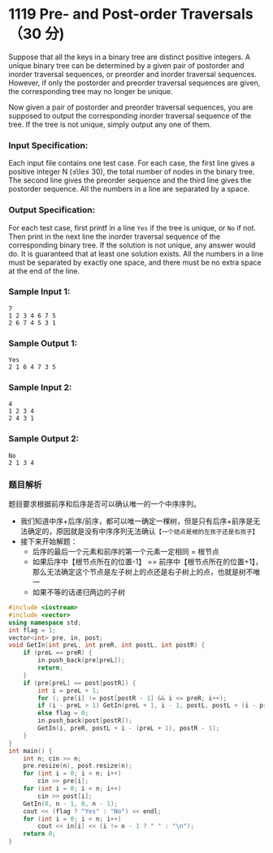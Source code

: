 # 1119 Pre- and Post-order Traversals （30 分)

Suppose that all the keys in a binary tree are distinct positive integers. A unique binary tree can be determined by a given pair of postorder and inorder traversal sequences, or preorder and inorder traversal sequences. However, if only the postorder and preorder traversal sequences are given, the corresponding tree may no longer be unique.

Now given a pair of postorder and preorder traversal sequences, you are supposed to output the corresponding inorder traversal sequence of the tree. If the tree is not unique, simply output any one of them.

### Input Specification:

Each input file contains one test case. For each case, the first line gives a positive integer N (≤\\le≤ 30), the total number of nodes in the binary tree. The second line gives the preorder sequence and the third line gives the postorder sequence. All the numbers in a line are separated by a space.

### Output Specification:

For each test case, first printf in a line `Yes` if the tree is unique, or `No` if not. Then print in the next line the inorder traversal sequence of the corresponding binary tree. If the solution is not unique, any answer would do. It is guaranteed that at least one solution exists. All the numbers in a line must be separated by exactly one space, and there must be no extra space at the end of the line.

### Sample Input 1:

    7
    1 2 3 4 6 7 5
    2 6 7 4 5 3 1
    

### Sample Output 1:

    Yes
    2 1 6 4 7 3 5
    

### Sample Input 2:

    4
    1 2 3 4
    2 4 3 1
    

### Sample Output 2:

    No
    2 1 3 4

### 题目解析

题目要求根据前序和后序是否可以确认唯一的一个中序序列。

- 我们知道中序+后序/前序，都可以唯一确定一棵树，但是只有后序+前序是无法确定的，原因就是没有中序序列无法确认`【一个结点是根的左孩子还是右孩子】`
- 接下来开始解题：
  - 后序的最后一个元素和前序的第一个元素一定相同 = 根节点
  - 如果后序中【根节点所在的位置-1】 == 前序中【根节点所在的位置+1】，那么无法确定这个节点是左子树上的点还是右子树上的点，也就是树不唯一
  - 如果不等的话递归两边的子树

```C++
#include <iostream>
#include <vector>
using namespace std;
int flag = 1;
vector<int> pre, in, post;
void GetIn(int preL, int preR, int postL, int postR) {
	if (preL == preR) {
		in.push_back(pre[preL]);
		return;
	}
	if (pre[preL] == post[postR]) {
		int i = preL + 1;
		for (; pre[i] != post[postR - 1] && i <= preR; i++);
		if (i - preL > 1) GetIn(preL + 1, i - 1, postL, postL + (i - preL - 1) - 1);
		else flag = 0;
		in.push_back(post[postR]);
		GetIn(i, preR, postL + i - (preL + 1), postR - 1);
	}
}
int main() {
	int n; cin >> n;
	pre.resize(n), post.resize(n);
	for (int i = 0; i < n; i++)
		cin >> pre[i];
	for (int i = 0; i < n; i++)
		cin >> post[i];
	GetIn(0, n - 1, 0, n - 1);
	cout << (flag ? "Yes" : "No") << endl;
	for (int i = 0; i < n; i++)
		cout << in[i] << (i != n - 1 ? " " : "\n");
	return 0;
}
```